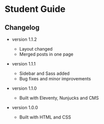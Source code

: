 # Student Guide

## Changelog

- version 1.1.2

  - Layout changed
  - Merged posts in one page

- version 1.1.1

  - Sidebar and Sass added
  - Bug fixes and minor improvements

- version 1.1.0

  - Built with Eleventy, Nunjucks and CMS

- version 1.0.0

  - Built with HTML and CSS
